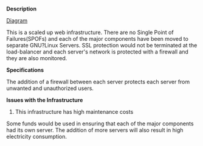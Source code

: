 **Description**

[Diagram](https://github.com/bjeptum/alx-system_engineering-devops/blob/master/0x09-web_infrastructure_design/Scaled_up_screenshot.png)

This is a scaled up web infrastructure. There are no Single Point of Failures(SPOFs) and each of the major components have been moved to separate GNU?Linux Servers. SSL protection would not be terminated at the load-balancer and each server's network is protected with a firewall and they are also monitored.

**Specifications**

The addition of a firewall between each server protects each server from unwanted and unauthorized users.

**Issues with the Infrastructure**

1) This infrastructure has high maintenance costs

Some funds would be used in ensuring that each of the major components had its own server. The addition of more servers will also result in high electricity consumption.
